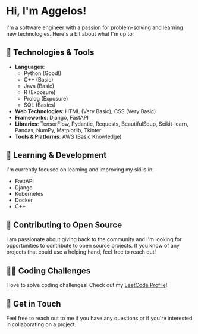 # Hi, I'm Aggelos!

I'm a software engineer with a passion for problem-solving and learning new technologies. Here's a bit about what I'm up to:

## 🔧 Technologies & Tools
- **Languages**: 
    - Python (Good!)
    - C++ (Basic)
    - Java (Basic)
    - R (Exposure)
    - Prolog (Exposure)
    - SQL (Basics)
- **Web Technologies**: HTML (Very Basic), CSS (Very Basic)
- **Frameworks**: Django, FastAPI
- **Libraries**: TensorFlow, Pydantic, Requests, BeautifulSoup, Scikit-learn, Pandas, NumPy, Matplotlib, Tkinter
- **Tools & Platforms**: AWS (Basic Knowledge)

## 🌱 Learning & Development
I'm currently focused on learning and improving my skills in:
- FastAPI
- Django
- Kubernetes
- Docker
- C++
  
## 🤝 Contributing to Open Source
I am passionate about giving back to the community and I'm looking for opportunities to contribute to open source projects. If you know of any projects that could use a helping hand, feel free to reach out!

## 👨‍💻 Coding Challenges
I love to solve coding challenges! Check out my [LeetCode Profile](https://leetcode.com/papaggalos/)!

## 💬 Get in Touch
Feel free to reach out to me if you have any questions or if you're interested in collaborating on a project.

